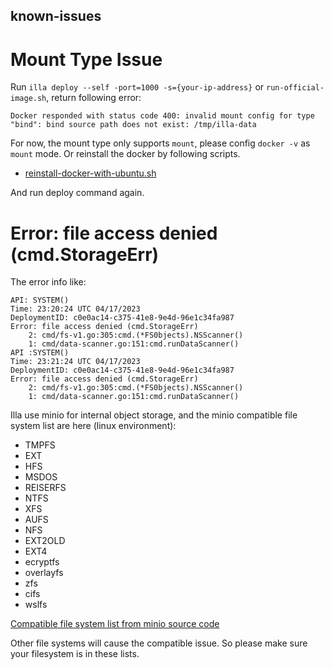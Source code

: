 known-issues
------------


# Mount Type Issue 

Run ```illa deploy --self -port=1000 -s={your-ip-address}``` or ```run-official-image.sh```, return following error:

```
Docker responded with status code 400: invalid mount config for type "bind": bind source path does not exist: /tmp/illa-data
```

For now, the mount type only supports ```mount```, please config ```docker -v``` as ```mount``` mode. Or reinstall the docker by following scripts.

- [reinstall-docker-with-ubuntu.sh](../utils/reinstall-docker-with-ubuntu.sh)

And run deploy command again.



# Error: file access denied (cmd.StorageErr)

The error info like:

```
API: SYSTEM()
Time: 23:20:24 UTC 04/17/2023
DeploymentID: c0e0ac14-c375-41e8-9e4d-96e1c34fa987
Error: file access denied (cmd.StorageErr)
    2: cmd/fs-v1.go:305:cmd.(*FS0bjects).NSScanner()
    1: cmd/data-scanner.go:151:cmd.runDataScanner()
API :SYSTEM()
Time: 23:21:24 UTC 04/17/2023
DeploymentID: c0e0ac14-c375-41e8-9e4d-96e1c34fa987
Error: file access denied (cmd.StorageErr)
    2: cmd/fs-v1.go:305:cmd.(*FS0bjects).NSScanner()
    1: cmd/data-scanner.go:151:cmd.runDataScanner()
```

Illa use minio for internal object storage, and the minio compatible file system list are here (linux environment):
- TMPFS
- EXT
- HFS
- MSDOS
- REISERFS
- NTFS
- XFS
- AUFS
- NFS
- EXT2OLD
- EXT4
- ecryptfs
- overlayfs
- zfs
- cifs
- wslfs
  
[Compatible file system list from minio source code](https://github.com/minio/minio/blob/202d0b64eb5fb503310ee4ae5116bbdf3219257d/internal/disk/type_linux.go#L26)

Other file systems will cause the compatible issue. So please make sure your filesystem is in these lists.
